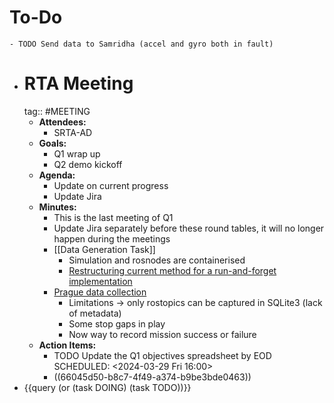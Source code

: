 # To-Do
	- TODO Send data to Samridha (accel and gyro both in fault)
- # RTA Meeting
  tag:: #MEETING
	- **Attendees:**
		- SRTA-AD
	- **Goals:**
		- Q1 wrap up
		- Q2 demo kickoff
	- **Agenda:**
		- Update on current progress
		- Update Jira
	- **Minutes:**
		- This is the last meeting of Q1
		- Update Jira separately before these round tables, it will no longer happen during the meetings
		- [[Data Generation Task]]
			- Simulation and rosnodes are containerised
			- [Restructuring current method for a run-and-forget implementation](((65fc53d3-67f7-4f29-891c-c16e8ba9ae0f)))
		- [Prague data collection](((66045d50-eebf-4b61-9340-a573f6620d66)))
			- Limitations -> only rostopics can be captured in SQLite3 (lack of metadata)
			- Some stop gaps in play
			- Now way to record mission success or failure
	- **Action Items:**
		- TODO Update the Q1 objectives spreadsheet by EOD
		  SCHEDULED: <2024-03-29 Fri 16:00>
		- ((66045d50-b8c7-4f49-a374-b9be3bde0463))
- {{query (or (task DOING) (task TODO))}}